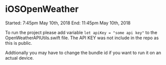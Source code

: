 # iOSOpenWeather
Started: 7:45pm May 10th, 2018
End: 11:45pm May 10th, 2018

To run the project please add variable `let apiKey = "some api key"` to the OpenWeatherAPIUtils.swift file. The API KEY was not include in the repo as this is public. 

Addtionally you may have to change the bundle id if you want to run it on an actual device.

